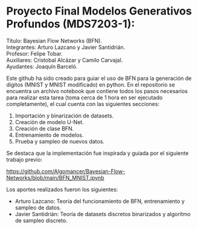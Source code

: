 # Proyecto Final Modelos Generativos Profundos (MDS7203-1):

Título: Bayesian Flow Networks (BFN). <br>
Integrantes: Arturo Lazcano y Javier Santidrián. <br>
Profesor: Felipe Tobar. <br>
Auxiliares: Cristobal Alcázar y Camilo Carvajal. <br>
Ayudantes: Joaquín Barceló. <br>

Este github ha sido creado para guiar el uso de BFN para la generación de dígitos (MNIST y MNIST modificado) en python. 
En el repositorio se encuentra un archivo notebook que contiene todos los pasos necesarios para realizar esta tarea (toma cerca de 1 hora en ser ejecutado completamente), el cual cuenta con las siguientes secciones:

1. Importación y binarización de datasets.
2. Creación de modelo U-Net.
3. Creación de clase BFN.
4. Entrenamiento de modelos.
5. Prueba y sampleo de nuevos datos.

Se destaca que la implementación fue inspirada y guiada por el siguiente trabajo previo: 

https://github.com/Algomancer/Bayesian-Flow-Networks/blob/main/BFN_MNIST.ipynb

Los aportes realizados fueron los siguientes:

- Arturo Lazcano: Teoría del funcionamiento de BFN, entrenamiento y sampleo de datos.
- Javier Santidrián: Teoría de datasets discretos binarizados y algoritmo de sampleo discreto. 







